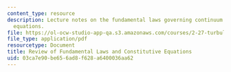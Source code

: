 ```yaml
---
content_type: resource
description: Lecture notes on the fundamental laws governing continuum flow and constitutive
  equations.
file: https://ol-ocw-studio-app-qa.s3.amazonaws.com/courses/2-27-turbulent-flow-and-transport-spring-2002/03ca7e90be656ad8f628a6400036aa62_Fundamentals.pdf
file_type: application/pdf
resourcetype: Document
title: Review of Fundamental Laws and Constitutive Equations
uid: 03ca7e90-be65-6ad8-f628-a6400036aa62
---
```


